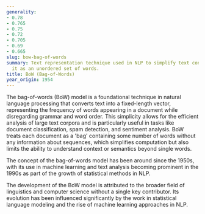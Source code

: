 ```yaml
---
generality:
- 0.78
- 0.765
- 0.75
- 0.72
- 0.705
- 0.69
- 0.665
slug: bow-bag-of-words
summary: Text representation technique used in NLP to simplify text content by treating
  it as an unordered set of words.
title: BoW (Bag-of-Words)
year_origin: 1954
---
```


The bag-of-words (BoW) model is a foundational technique in natural language processing that converts text into a fixed-length vector, representing the frequency of words appearing in a document while disregarding grammar and word order. This simplicity allows for the efficient analysis of large text corpora and is particularly useful in tasks like document classification, spam detection, and sentiment analysis. BoW treats each document as a 'bag' containing some number of words without any information about sequences, which simplifies computation but also limits the ability to understand context or semantics beyond single words.

The concept of the bag-of-words model has been around since the 1950s, with its use in machine learning and text analysis becoming prominent in the 1990s as part of the growth of statistical methods in NLP.

The development of the BoW model is attributed to the broader field of linguistics and computer science without a single key contributor. Its evolution has been influenced significantly by the work in statistical language modeling and the rise of machine learning approaches in NLP.